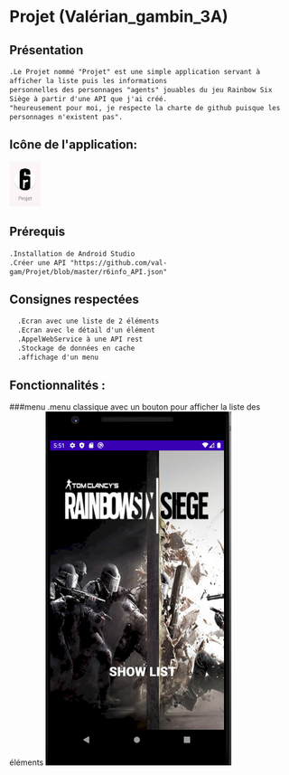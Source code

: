 # Projet (Valérian_gambin_3A)

## Présentation

    .Le Projet nommé "Projet" est une simple application servant à afficher la liste puis les informations 
    personnelles des personnages "agents" jouables du jeu Rainbow Six Siège à partir d'une API que j'ai créé.
    "heureusement pour moi, je respecte la charte de github puisque les personnages n'existent pas".
## Icône de l'application:
   ![Screenshot](https://github.com/val-gam/Projet/blob/master/image_readme/icone.PNG)
    
## Prérequis
    
    .Installation de Android Studio
    .Créer une API "https://github.com/val-gam/Projet/blob/master/r6info_API.json"
    
## Consignes respectées
      .Ecran avec une liste de 2 éléments
      .Ecran avec le détail d'un élément
      .AppelWebService à une API rest
      .Stockage de données en cache
      .affichage d'un menu
      
## Fonctionnalités :
  ###menu
    .menu classique avec un bouton pour afficher la liste des éléments
    ![Screenshot](https://github.com/val-gam/Projet/blob/master/image_readme/menu.PNG)


      

